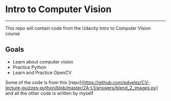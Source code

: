 # Intro to Computer Vision
---
This repo will contain code from the Udacity Intro to Computer Vision course

## Goals

* Learn about computer vision
* Practice Python
* Learn and Practice OpenCV

Some of the code is from this [repo]{https://github.com/pdvelez/CV-lecture-quizzes-python/blob/master/2A-L1/answers/blend_2_images.py} and all the other code is written by myself